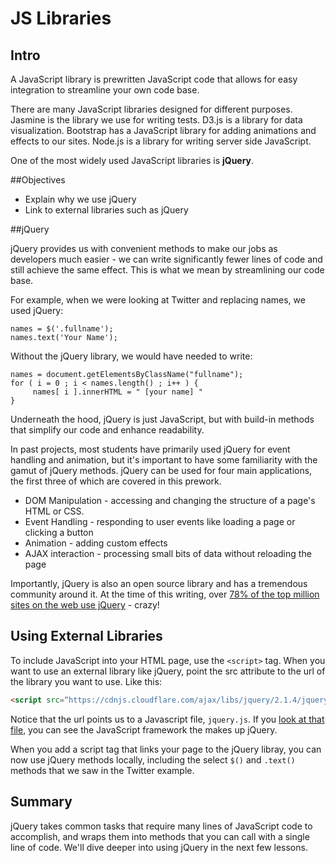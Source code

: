 # JS Libraries
## Intro

A JavaScript library is prewritten JavaScript code that allows for easy integration to streamline your own code base. 

There are many JavaScript libraries designed for different purposes. Jasmine is the library we use for writing tests. D3.js is a library for data visualization. Bootstrap has a JavaScript library for adding animations and effects to our sites. Node.js is a library for writing server side JavaScript.

One of the most widely used JavaScript libraries is **jQuery**.

##Objectives
* Explain why we use jQuery
* Link to external libraries such as jQuery

##jQuery

jQuery provides us with convenient methods to make our jobs as developers much easier - we can write significantly fewer lines of code and still achieve the same effect. This is what we mean by streamlining our code base. 

For example, when we were looking at Twitter and replacing names, we used jQuery:
```
names = $('.fullname');
names.text('Your Name');
```
Without the jQuery library, we would have needed to write:
```
names = document.getElementsByClassName("fullname");
for ( i = 0 ; i < names.length() ; i++ ) {
     names[ i ].innerHTML = " [your name] "
}
```
Underneath the hood, jQuery is just JavaScript, but with build-in methods that simplify our code and enhance readability.

In past projects, most students have primarily used jQuery for event handling and animation, but it's important to have some familiarity with the gamut of jQuery methods. jQuery can be used for four main applications, the first three of which are covered in this prework.

* DOM Manipulation - accessing and changing the structure of a page's HTML or CSS.
* Event Handling - responding to user events like loading a page or clicking a button
* Animation - adding custom effects
* AJAX interaction - processing small bits of data without reloading the page

Importantly, jQuery is also an open source library and has a tremendous community around it. At the time of this writing, over [78% of the top million sites on the web use jQuery](http://trends.builtwith.com/javascript/jQuery) - crazy!

## Using External Libraries
To include JavaScript into your HTML page, use the `<script>` tag. When you want to use an external library like jQuery, point the src attribute to the url of the library you want to use. Like this:

```html
<script src=“https://cdnjs.cloudflare.com/ajax/libs/jquery/2.1.4/jquery.js”></script>
```
Notice that the url points us to a Javascript file, `jquery.js`. If you [look at that file](https://cdnjs.cloudflare.com/ajax/libs/jquery/2.1.4/jquery.js), you can see the JavaScript framework the makes up jQuery.

When you add a script tag that links your page to the jQuery libray, you can now use jQuery methods locally, including the select `$()` and `.text()` methods that we saw in the Twitter example.

## Summary

jQuery takes common tasks that require many lines of JavaScript code to accomplish, and wraps them into methods that you can call with a single line of code. We'll dive deeper into using jQuery in the next few lessons.
